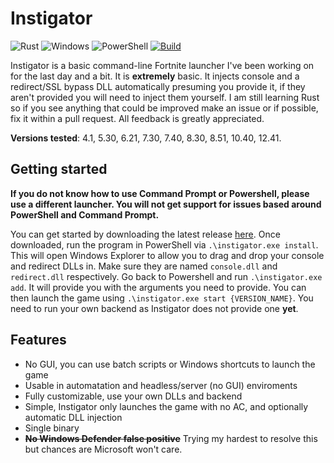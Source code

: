 # Instigator

![Rust](https://img.shields.io/badge/Rust-black?style=for-the-badge&logo=rust&logoColor=#E57324)
![Windows](https://img.shields.io/badge/Windows-0078D6?style=for-the-badge&logo=windows&logoColor=white)
![PowerShell](https://img.shields.io/badge/powershell-5391FE?style=for-the-badge&logo=powershell&logoColor=white)
[![Build](https://github.com/jwhazy/instigator/actions/workflows/build.yml/badge.svg)](https://github.com/jwhazy/instigator/actions/workflows/build.yml)

Instigator is a basic command-line Fortnite launcher I've been working on for the last day and a bit. It is **extremely** basic. It injects console and a redirect/SSL bypass DLL automatically presuming you provide it, if they aren't provided you will need to inject them yourself. I am still learning Rust so if you see anything that could be improved make an issue or if possible, fix it within a pull request. All feedback is greatly appreciated.

**Versions tested**: 4.1, 5.30, 6.21, 7.30, 7.40, 8.30, 8.51, 10.40, 12.41.

## Getting started

**If you do not know how to use Command Prompt or Powershell, please use a different launcher. You will not get support for issues based around PowerShell and Command Prompt.**

You can get started by downloading the latest release [here](https://github.com/jwhazy/instigator/releases/download/v1.0.0/instigator.exe). Once downloaded, run the program in PowerShell via `.\instigator.exe install`. This will open Windows Explorer to allow you to drag and drop your console and redirect DLLs in. Make sure they are named `console.dll` and `redirect.dll` respectively. Go back to Powershell and run `.\instigator.exe add`. It will provide you with the arguments you need to provide. You can then launch the game using `.\instigator.exe start {VERSION_NAME}`. You need to run your own backend as Instigator does not provide one **yet**.

## Features

- No GUI, you can use batch scripts or Windows shortcuts to launch the game
- Usable in automatation and headless/server (no GUI) enviroments
- Fully customizable, use your own DLLs and backend
- Simple, Instigator only launches the game with no AC, and optionally automatic DLL injection
- Single binary
- **~~No Windows Defender false positive~~** Trying my hardest to resolve this but chances are Microsoft won't care.

